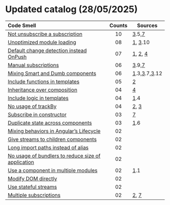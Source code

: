 # Updated catalog (28/05/2025)
|Code Smell|Counts|Sources|
|:--|:--:|---|
|[Not unsubscribe a subscription](not_unsubscribe_subscriptions.md) |10|[3].5,[7]|
|[Unoptimized module loading](Unoptimized_module_loading.md) |08|[1], [3].10|
|[Default change detection instead OnPush](https://github.com/angular-eslint/angular-eslint/blob/main/packages/eslint-plugin/docs/rules/prefer-on-push-component-change-detection.md) |07|[1], [2], [4]|
|[Manual subscriptions](manual_subscriptions.md) |06|[3].9,[7]|
|[Mixing Smart and Dumb components](mixing_smart_and_dump_components.md) |06|[1].3,[3].7,[3].12|
|[Include functions in templates](include_functions_in_templates.md) |05|[2]|
|[Inheritance over composition](inheritance_over_composition.md) |04|[4]|
|[Include logic in templates](include_logic_in_templates.md) |04|[1].4|
|[No usage of trackBy](https://github.com/angular-eslint/angular-eslint/blob/main/packages/eslint-plugin-template/docs/rules/use-track-by-function.md) |04|[2], [3]|
|[Subscribe in constructor](subscribe_in_constructor.md) |03|[7]|
|[Duplicate state across components](duplicate_state_across_components.md) |03|[1].6|
|[Mixing behaviors in Angular’s Lifecycle](mixing_behaviours_in_angulars_lifecycles.md)                                                     |02|
|[Give streams to children components](give_streams_to_children_components.md)                                                         |02|
|[Long import paths instead of alias](long_imports_patsh_instead_of_alias.md)                                                     |02|
|[No usage of bundlers to reduce size of application](no_usage_of_bundlers_to_reduce_size_of_application.md)                                          |02|
|[Use a component in multiple modules](use_a_component_in_multiple_modules.md) |02|[1].1|
|[Modify DOM directly](modify_dom_directly.md)                                                                         |02|
|[Use stateful streams](use_stateful_streams.md)                                                                        |02|
|[Multiple subscriptions](multiple_subscriptions.md) |02|[2], [7]|



[1]:https://roshancloudarchitect.me/identifying-and-eliminating-code-smells-in-angular-micro-frontends-advanced-techniques-for-6f07a781f93d
[2]:https://medium.com/@robert.maiersilldorff/code-smells-in-angular-deep-dive-part-i-d63dd5f5215e
[3]:https://zydesoft.com/must-know-clean-code-principles-in-angular/
[4]:https://dev.to/vixero/common-mistakes-that-backend-programmers-make-in-angular-434d
[5]:https://developapa.com/signals/
[6]:https://davidboothe.com/2024/08/getting-started-with-angular-signals-a-comprehensive-guide/
[7]:https://blog.eyas.sh/2018/12/use-asyncpipe-when-possible/
